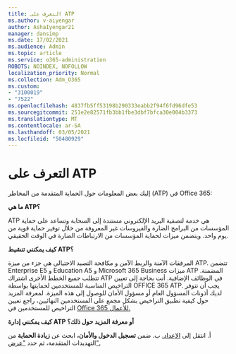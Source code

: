 ```yaml
---
title: التعرف على ATP
ms.author: v-aiyengar
author: AshaIyengar21
manager: dansimp
ms.date: 17/02/2021
ms.audience: Admin
ms.topic: article
ms.service: o365-administration
ROBOTS: NOINDEX, NOFOLLOW
localization_priority: Normal
ms.collection: Adm_O365
ms.custom:
- "3100019"
- "7522"
ms.openlocfilehash: 4837fb5ff53198b290333eabb2f94f6fd96dfe53
ms.sourcegitcommit: 251e2e82571fb3bb1fbe3dbf7bfca30e004b3373
ms.translationtype: MT
ms.contentlocale: ar-SA
ms.lasthandoff: 03/05/2021
ms.locfileid: "50480929"
---
```

# <a name="learn-about-atp"></a>التعرف على ATP

إليك بعض المعلومات حول الحماية المتقدمة من المخاطر (ATP) في Office 365:

**ما هي ATP؟**

ATP هي خدمة لتصفية البريد الإلكتروني مستندة إلى السحابة وتساعد على حماية المؤسسات من البرامج الضارة والفيروسات غير المعروفة من خلال توفير حماية قوية من يوم واحد. ويتضمن ميزات لحماية المؤسسات من الارتباطات الضارة في الوقت الحقيقي.

**كيف يمكنني تنشيط ATP؟**

المرفقات الآمنة والربط الآمن و مكافحة التصيد الاحتيالي هي جزء من ميزة ATP. تتضمن Enterprise E5 و Education A5 و Microsoft 365 Business ميزات ATP المضمنة. تتطلب جميع الخطط الأخرى اشتراك ATP في الوظائف الإضافية. أنت بحاجة إلى تعيين التراخيص المناسبة للمستخدمين لحمايتها بواسطة OFFICE 365 ATP. يجب أن تتوفر لديك أذونات المسؤول العام أو مسؤول الأمان للوصول إلى هذه الميزة. لمعرفة المزيد حول كيفية تطبيق التراخيص بشكل مجمع على المستخدمين النهائيين، راجع تعيين التراخيص للمستخدمين في [Office 365 للأعمال.](https://go.microsoft.com/fwlink/?linkid=2093435)

**كيف يمكنني إدارة ATP أو معرفة المزيد حول ذلك؟**

أ. انتقل إلى [الإعداد.](https://go.microsoft.com/fwlink/p/?linkid=2075721)
ب. ضمن **تسجيل الدخول والأمان،** ابحث عن **زيادة الحماية** من التهديدات المتقدمة، ثم حدد ["عرض".](https://go.microsoft.com/fwlink/?linkid=2109302)
